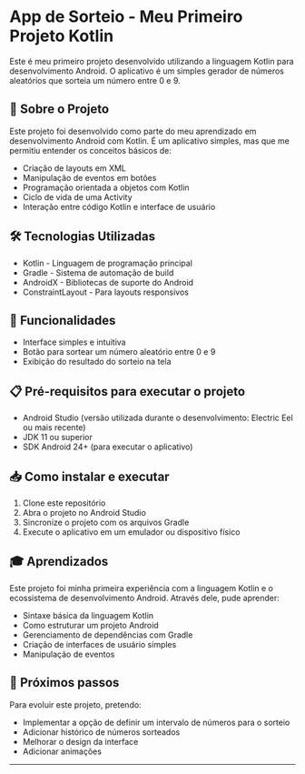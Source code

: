 # App de Sorteio - Meu Primeiro Projeto Kotlin

Este é meu primeiro projeto desenvolvido utilizando a linguagem Kotlin para desenvolvimento Android. O aplicativo é um simples gerador de números aleatórios que sorteia um número entre 0 e 9.

## 📱 Sobre o Projeto

Este projeto foi desenvolvido como parte do meu aprendizado em desenvolvimento Android com Kotlin. É um aplicativo simples, mas que me permitiu entender os conceitos básicos de:

- Criação de layouts em XML
- Manipulação de eventos em botões
- Programação orientada a objetos com Kotlin
- Ciclo de vida de uma Activity
- Interação entre código Kotlin e interface de usuário

## 🛠️ Tecnologias Utilizadas

- Kotlin - Linguagem de programação principal
- Gradle - Sistema de automação de build
- AndroidX - Bibliotecas de suporte do Android
- ConstraintLayout - Para layouts responsivos

## 🚀 Funcionalidades

- Interface simples e intuitiva
- Botão para sortear um número aleatório entre 0 e 9
- Exibição do resultado do sorteio na tela

## 📋 Pré-requisitos para executar o projeto

- Android Studio (versão utilizada durante o desenvolvimento: Electric Eel ou mais recente)
- JDK 11 ou superior
- SDK Android 24+ (para executar o aplicativo)

## 📥 Como instalar e executar

1. Clone este repositório
2. Abra o projeto no Android Studio
3. Sincronize o projeto com os arquivos Gradle
4. Execute o aplicativo em um emulador ou dispositivo físico

## 🎓 Aprendizados

Este projeto foi minha primeira experiência com a linguagem Kotlin e o ecossistema de desenvolvimento Android. Através dele, pude aprender:

- Sintaxe básica da linguagem Kotlin
- Como estruturar um projeto Android
- Gerenciamento de dependências com Gradle
- Criação de interfaces de usuário simples
- Manipulação de eventos

## 🔄 Próximos passos

Para evoluir este projeto, pretendo:

- Implementar a opção de definir um intervalo de números para o sorteio
- Adicionar histórico de números sorteados
- Melhorar o design da interface
- Adicionar animações

---
